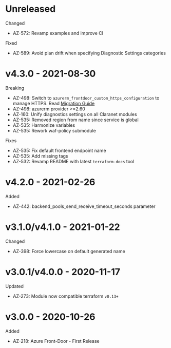 # Unreleased

Changed
  * AZ-572: Revamp examples and improve CI

Fixed
  * AZ-589: Avoid plan drift when specifying Diagnostic Settings categories

# v4.3.0 - 2021-08-30

Breaking
  * AZ-498: Switch to `azurerm_frontdoor_custom_https_configuration` to manage HTTPS. Read [Migration Guide](https://registry.terraform.io/providers/hashicorp/azurerm/latest/docs/resources/frontdoor_custom_https_configuration)
  * AZ-498: azurerm provider >=2.60
  * AZ-160: Unify diagnostics settings on all Claranet modules
  * AZ-535: Removed region from name since service is global
  * AZ-535: Harmonize variables
  * AZ-535: Rework waf-policy submodule

Fixes
  * AZ-535: Fix default frontend endpoint name
  * AZ-535: Add missing tags
  * AZ-532: Revamp README with latest `terraform-docs` tool

# v4.2.0 - 2021-02-26

Added
  * AZ-442: backend\_pools\_send\_receive\_timeout\_seconds parameter

# v3.1.0/v4.1.0 - 2021-01-22

Changed
  * AZ-398: Force lowercase on default generated name

# v3.0.1/v4.0.0 - 2020-11-17

Updated
  * AZ-273: Module now compatible terraform `v0.13+`

# v3.0.0 - 2020-10-26

Added
  * AZ-218: Azure Front-Door - First Release
